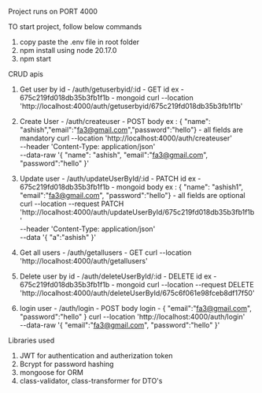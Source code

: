 Project runs on PORT 4000

TO start project, follow below commands

1. copy paste the .env file in root folder
2. npm install using node 20.17.0
3. npm start

CRUD apis

1. Get user by id - /auth/getuserbyid/:id - GET
id ex - 675c219fd018db35b3fb1f1b - mongoid
curl --location 'http://localhost:4000/auth/getuserbyid/675c219fd018db35b3fb1f1b'


2. Create User - /auth/createuser - POST
body ex : { "name": "ashish","email":"fa3@gmail.com","password":"hello"} - all fields are mandatory
curl --location 'http://localhost:4000/auth/createuser' \
--header 'Content-Type: application/json' \
--data-raw '{
	"name": "ashish",
    "email":"fa3@gmail.com",
    "password":"hello"
}'


3. Update user - /auth/updateUserById/:id - PATCH
id ex - 675c219fd018db35b3fb1f1b - mongoid
body ex : { "name": "ashish1", "email":"fa3@gmail.com", "password":"hello"} - all fields are optional
curl --location --request PATCH 'http://localhost:4000/auth/updateUserById/675c219fd018db35b3fb1f1b' \
--header 'Content-Type: application/json' \
--data '{
    "a":"ashish"
}'



4. Get all users - /auth/getallusers - GET
curl --location 'http://localhost:4000/auth/getallusers'


5. Delete user by id - /auth/deleteUserById/:id - DELETE
id ex - 675c219fd018db35b3fb1f1b - mongoid
curl --location --request DELETE 'http://localhost:4000/auth/deleteUserById/675c6f061e98fceb8df17f50'

6. login user - /auth/login - POST
body login - { "email":"fa3@gmail.com", "password":"hello" }
curl --location 'http://localhost:4000/auth/login' \
--data-raw '{
    "email":"fa3@gmail.com",
    "password":"hello"
}'


Libraries used
1. JWT for authentication and autherization token 
2. Bcrypt for password hashing 
3. mongoose for ORM 
4. class-validator, class-transformer for DTO's 
